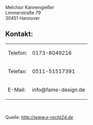 <p>Melchior Kannengießer<br /> Limmerstraße 79<br /> 30451 Hannover</p>
<h2>Kontakt:</h2>
<table>
<tbody>
<tr>
<td>
<p>Telefon:</p>
</td>
<td>
<p>0173-8049216</p>
</td>
</tr>
<tr>
<td>
<p>Telefax:</p>
</td>
<td>
<p>0511-51517391</p>
</td>
</tr>
<tr>
<td>
<p>E-Mail:</p>
</td>
<td>
<p>info@fame-design.de</p>
</td>
</tr>
</tbody>
</table>
<p> </p>
<p>Quelle: <em><a href="http://www.e-recht24.de" rel="nofollow">http://www.e-recht24.de</a></em></p>
